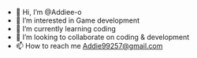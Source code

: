 - 👋 Hi, I’m @Addiee-o
- 👀 I’m interested in Game development
- 🌱 I’m currently learning coding
- 💞️ I’m looking to collaborate on coding & development
- 📫 How to reach me Addie99257@gmail.com

<!---
Addiee-o/Addiee-o is a ✨ special ✨ repository because its `README.md` (this file) appears on your GitHub profile.
You can click the Preview link to take a look at your changes.
--->
